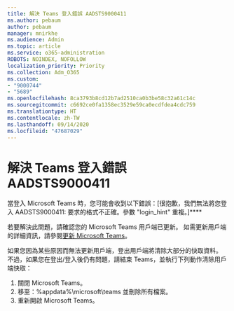 ```yaml
---
title: 解決 Teams 登入錯誤 AADSTS9000411
ms.author: pebaum
author: pebaum
manager: mnirkhe
ms.audience: Admin
ms.topic: article
ms.service: o365-administration
ROBOTS: NOINDEX, NOFOLLOW
localization_priority: Priority
ms.collection: Adm_O365
ms.custom:
- "9000744"
- "5689"
ms.openlocfilehash: 8ca3793b8cd12b7ad2510ca0b3be58c32a61c14c
ms.sourcegitcommit: c6692ce0fa1358ec3529e59ca0ecdfdea4cdc759
ms.translationtype: HT
ms.contentlocale: zh-TW
ms.lasthandoff: 09/14/2020
ms.locfileid: "47687029"
---
```

# <a name="addressing-teams-sign-in-error-aadsts9000411"></a>解決 Teams 登入錯誤 AADSTS9000411

當登入 Microsoft Teams 時，您可能會收到以下錯誤：[很抱歉，我們無法將您登入 AADSTS9000411: 要求的格式不正確。參數 "login_hint" 重複。]****

若要解決此問題，請確認您的 Microsoft Teams 用戶端已更新。 如需更新用戶端的詳細資訊，請參閱[更新 Microsoft Teams](https://support.office.com/article/Update-Microsoft-Teams-535a8e4b-45f0-4f6c-8b3d-91bca7a51db1)。

如果您因為某些原因而無法更新用戶端，登出用戶端將清除大部分的快取資料。 不過，如果您在登出/登入後仍有問題，請結束 Teams，並執行下列動作清除用戶端快取：
1. 關閉 Microsoft Teams。
2. 移至：%appdata%\microsoft\teams 並刪除所有檔案。
3. 重新開啟 Microsoft Teams。
